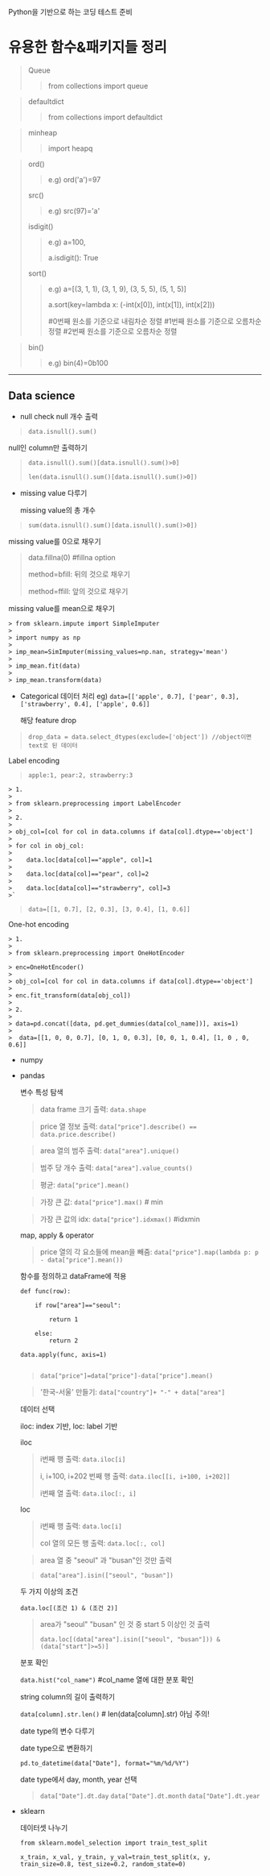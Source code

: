 Python을 기반으로 하는 코딩 테스트 준비

유용한 함수&패키지들 정리
==================
> Queue
> 
>> from collections import queue

> 
> defaultdict
> 
>> from collections import defaultdict

> 
> minheap
> 
>> import heapq
> 
  
>   ord()
>>  e.g) ord('a')=97
>   
>   src()
>>  e.g) src(97)='a'
>
>   isdigit()
>>  e.g) a=100, 
>>  
>>  a.isdigit(): True
>>  
>   sort()
>>  e.g) a=[(3, 1, 1), (3, 1, 9), (3, 5, 5), (5, 1, 5)]
>>  
>>  a.sort(key=lambda x: (-int(x[0]), int(x[1]), int(x[2])) 
>>  
>>  #0번째 원소를 기준으로 내림차순 정렬
>>  #1번째 원소를 기준으로 오름차순 정렬
>>  #2번째 원소를 기준으로 오름차순 정렬
>>  

> bin()
>> e.g) bin(4)=0b100


_________________________________________________________

## Data science

- null check
  null 개수 출력
> 
> `data.isnull().sum()`
> 
  null인 column만 출력하기
> 
> `data.isnull().sum()[data.isnull().sum()>0]`
> 
> `len(data.isnull().sum()[data.isnull().sum()>0])`
>
- missing value 다루기

  missing value의 총 개수
> 
> `sum(data.isnull().sum()[data.isnull().sum()>0])`
> 
  missing value를 0으로 채우기
> data.fillna(0)
>  #fillna option
>  
>    method=bfill: 뒤의 것으로 채우기
>    
>    method=ffill: 앞의 것으로 채우기

  missing value를 mean으로 채우기
  ```
> from sklearn.impute import SimpleImputer
> 
> import numpy as np
>
> imp_mean=SimImputer(missing_values=np.nan, strategy='mean')
> 
> imp_mean.fit(data)
> 
> imp_mean.transform(data)
  ```

- Categorical 데이터 처리
  eg) `data=[['apple', 0.7], ['pear', 0.3], ['strawberry', 0.4], ['apple', 0.6]]`

  해당 feature drop

> `drop_data = data.select_dtypes(exclude=['object']) //object이면 text로 된 데이터`

  Label encoding
> 
> `apple:1, pear:2, strawberry:3 `
> 
```
> 1. 
> 
> from sklearn.preprocessing import LabelEncoder
> 
> 2. 
> 
> obj_col=[col for col in data.columns if data[col].dtype=='object']
> 
> for col in obj_col:
> 
>    data.loc[data[col]=="apple", col]=1
>    
>    data.loc[data[col]=="pear", col]=2
>    
>    data.loc[data[col]=="strawberry", col]=3
>`
```
> 
> `data=[[1, 0.7], [2, 0.3], [3, 0.4], [1, 0.6]]`

  One-hot encoding

  ```
> 1. 
> 
> from sklearn.preprocessing import OneHotEncoder

> enc=OneHotEncoder()
> 
> obj_col=[col for col in data.columns if data[col].dtype=='object']
>
> enc.fit_transform(data[obj_col])
> 
> 2.
> 
> data=pd.concat([data, pd.get_dummies(data[col_name])], axis=1)
> 
>  data=[[1, 0, 0, 0.7], [0, 1, 0, 0.3], [0, 0, 1, 0.4], [1, 0 , 0, 0.6]]
```

- numpy
 
- pandas
 
  변수 특성 탐색
 
  > data frame 크기 출력: `data.shape`

  > price 열 정보 출력: `data["price"].describe() == data.price.describe()`
 
  > area 열의 범주 출력: `data["area"].unique()`
 
  > 범주 당 개수 출력: `data["area"].value_counts()`

  > 평균: `data["price"].mean()`
   
  > 가장 큰 값: `data["price"].max()` # min
  
  > 가장 큰 값의 idx: `data["price"].idxmax()` #idxmin
 
  map, apply & operator
 
  > price 열의 각 요소들에 mean을 빼줌: `data["price"].map(lambda p: p - data["price"].mean())` 
  
  함수를 정의하고 dataFrame에 적용
  ```
  def func(row):
 
      if row["area"]=="seoul":
    
          return 1
      
      else:
          return 2
          
  data.apply(func, axis=1)
 
  ```

  > `data["price"]=data["price"]-data["price"].mean()`

  > '한국-서울' 만들기: `data["country"]+ "-" + data["area"]`

  데이터 선택
 
  iloc: index 기반, loc: label 기반 
   
  iloc
   
  > i번째 행 출력: `data.iloc[i]`
  > 
  > i, i+100, i+202 번째 행 출력: `data.iloc[[i, i+100, i+202]]`
  > 
  > i번째 열 출력: `data.iloc[:, i]`
  > 
  loc
   
  > i번째 행 출력: `data.loc[i]`
  > 
  > col 열의 모든 행 출력: `data.loc[:, col]` 

  > area 열 중 "seoul" 과 "busan"인 것만 출력

  > `data["area"].isin(["seoul", "busan"])`
   
  
  두 가지 이상의 조건
 
  `data.loc[(조건 1) & (조건 2)]`
   
  > area가 "seoul" "busan" 인 것 중 start 5 이상인 것 출력
  > 
  > `data.loc[(data["area"].isin(["seoul", "busan"])) & (data["start"]>=5)]`

  분포 확인
  
  `data.hist("col_name")` #col_name 열에 대한 분포 확인

  string column의 길이 출력하기
 
  `data[column].str.len()`  # len(data[column].str) 아님 주의!
 
  date type의 변수 다루기 

  date type으로 변환하기
  
  `pd.to_datetime(data["Date"], format="%m/%d/%Y")`
 
  date type에서 day, month, year 선택
   
  > `data["Date"].dt.day`
  > `data["Date"].dt.month`
  > `data["Date"].dt.year`

>> 

- sklearn

  데이터셋 나누기
  ```
  from sklearn.model_selection import train_test_split
    
  x_train, x_val, y_train, y_val=train_test_split(x, y, train_size=0.8, test_size=0.2, random_state=0)
  ```

